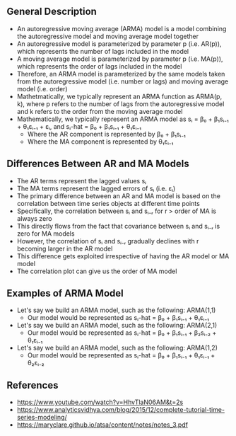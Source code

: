 ## General Description
- An autoregressive moving average (ARMA) model is a model combining the autoregressive model and moving average model together
- An autoregressive model is parameterized by parameter p (i.e. AR(p)), which represents the number of lags included in the model
- A moving average model is parameterized by parameter p (i.e. MA(p)), which represents the order of lags included in the model
- Therefore, an ARMA model is parameterized by the same models taken from the autoregressive model (i.e. number or lags) and moving average model (i.e. order)
- Mathetmatically, we typically represent an ARMA function as ARMA(p, k), where p refers to the number of lags from the autoregressive model and k refers to the order from the moving average model
- Mathematically, we typically represent an ARMA model as sᵢ = β₀ + β₁sᵢ₋₁ + θ₁εᵢ₋₁ + εᵢ, and sᵢ-hat = β₀ + β₁sᵢ₋₁ + θ₁εᵢ₋₁
	- Where the AR component is represented by β₀ + β₁sᵢ₋₁
	- Where the MA component is represented by θ₁εᵢ₋₁

## Differences Between AR and MA Models
- The AR terms represent the lagged values sᵢ
- The MA terms represent the lagged errors of sᵢ (i.e. εᵢ)
- The primary difference between an AR and MA model is based on the correlation between time series objects at different time points
- Specifically, the correlation between sᵢ and sᵢ₋ᵣ for r > order of MA is always zero
- This directly flows from the fact that covariance between sᵢ and sᵢ₋ᵣ is zero for MA models
- However, the correlation of sᵢ and sᵢ₋ᵣ gradually declines with r becoming larger in the AR model
- This difference gets exploited irrespective of having the AR model or MA model
- The correlation plot can give us the order of MA model

## Examples of ARMA Model
- Let's say we build an ARMA model, such as the following: ARMA(1,1)
	- Our model would be represented as sᵢ-hat = β₀ + β₁sᵢ₋₁ + θ₁εᵢ₋₁
- Let's say we build an ARMA model, such as the following: ARMA(2,1)
	- Our model would be represented as sᵢ-hat = β₀ + β₁sᵢ₋₁ + β₂sᵢ₋₂ + θ₁εᵢ₋₁
- Let's say we build an ARMA model, such as the following: ARMA(1,2)
	- Our model would be represented as sᵢ-hat = β₀ + β₁sᵢ₋₁ + θ₁εᵢ₋₁ + θ₂εᵢ₋₂

## References
- https://www.youtube.com/watch?v=HhvTlaN06AM&t=2s
- https://www.analyticsvidhya.com/blog/2015/12/complete-tutorial-time-series-modeling/
- https://maryclare.github.io/atsa/content/notes/notes_3.pdf 
